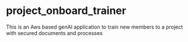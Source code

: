 # project_onboard_trainer
This is an Aws based genAI application to train new members to a project with secured documents and processes
